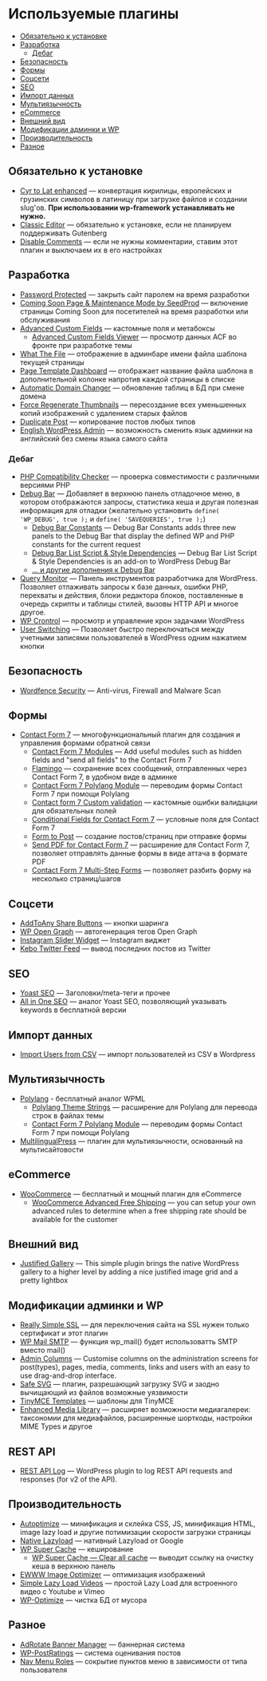 # Используемые плагины

* [Обязательно к установке](#Обязательно-к-установке)
* [Разработка](#Разработка)
  * [Дебаг](#Дебаг)
* [Безопасность](#Безопасность)
* [Формы](#Формы)
* [Соцсети](#Соцсети)
* [SEO](#seo)
* [Импорт данных](#Импорт-данных)
* [Мультиязычность](#Мультиязычность)
* [eCommerce](#ecommerce)
* [Внешний вид](#Внешний-вид)
* [Модификации админки и WP](#Модификации-админки-и-wp)
* [Производительность](#Производительность)
* [Разное](#Разное)

## Обязательно к установке

* [Cyr to Lat enhanced](https://wordpress.org/plugins/cyr3lat/) — конвертация кирилицы, европейских и грузинских символов в латиницу при загрузке файлов и создании slug'ов. **При использовании wp-framework устанавливать не нужно.**
* [Classic Editor](https://wordpress.org/plugins/classic-editor/) — обязательно к установке, если не планируем поддерживать Gutenberg
* [Disable Comments](https://wordpress.org/plugins/disable-comments/) — если не нужны комментарии, ставим этот плагин и выключаем их в его настройках

## Разработка

* [Password Protected](https://wordpress.org/plugins/password-protected/) — закрыть сайт паролем на время разработки
* [Coming Soon Page & Maintenance Mode by SeedProd](https://wordpress.org/plugins/coming-soon/) — включение страницы Coming Soon для посетителей на время разработки или обслуживания
* [Advanced Custom Fields](https://wordpress.org/plugins/advanced-custom-fields/) — кастомные поля и метабоксы
  * [Advanced Custom Fields Viewer](https://wordpress.org/plugins/advanced-custom-fields-viewer/) — просмотр данных ACF во фронте при разработке темы
* [What The File](https://wordpress.org/plugins/what-the-file/) — отображение в админбаре имени файла шаблона текущей страницы
* [Page Template Dashboard](https://wordpress.org/plugins/page-template-dashboard/) — отображает название файла шаблона в дополнительной колонке напротив каждой страницы в списке
* [Automatic Domain Changer](https://wordpress.org/plugins/automatic-domain-changer/) — обновление таблиц в БД при смене домена
* [Force Regenerate Thumbnails](https://wordpress.org/plugins/force-regenerate-thumbnails/) — пересоздание всех уменьшенных копий изображений с удалением старых файлов
* [Duplicate Post](https://wordpress.org/plugins/duplicate-post/) — копирование постов любых типов
* [English WordPress Admin](https://wordpress.org/plugins/english-wp-admin/) — возможность сменить язык админки на английский без смены языка самого сайта
  
### Дебаг

* [PHP Compatibility Checker](https://wordpress.org/plugins/php-compatibility-checker/) — проверка совместимости с различными версиями PHP
* [Debug Bar](https://wordpress.org/plugins/debug-bar/) — Добавляет в верхнюю панель отладочное меню, в котором отображаются запросы, статистика кеша и другая полезная информация для отладки (желательно установить `define( 'WP_DEBUG', true );` и `define( 'SAVEQUERIES', true );`)
  * [Debug Bar Constants](https://wordpress.org/plugins/debug-bar-constants/) — Debug Bar Constants adds three new panels to the Debug Bar that display the defined WP and PHP constants for the current request
  * [Debug Bar List Script & Style Dependencies](https://wordpress.org/plugins/debug-bar-list-dependencies/) — Debug Bar List Script & Style Dependencies is an add-on to WordPress Debug Bar
  * [… и другие дополнения к Debug Bar](https://wordpress.org/plugins/search.php?q=Debug+Bar)
* [Query Monitor](https://wordpress.org/plugins/query-monitor/) — Панель инструментов разработчика для WordPress. Позволяет отлаживать запросы к базе данных, ошибки PHP, перехваты и действия, блоки редактора блоков, поставленные в очередь скрипты и таблицы стилей, вызовы HTTP API и многое другое.
* [WP Crontrol](https://wordpress.org/plugins/wp-crontrol/) — просмотр и управление крон задачами WordPress
* [User Switching](https://wordpress.org/plugins/user-switching/) — Позволяет быстро переключаться между учетными записями пользователей в WordPress одним нажатием кнопки

## Безопасность

* [Wordfence Security](https://wordpress.org/plugins/wordfence/) — Anti-virus, Firewall and Malware Scan

## Формы

* [Contact Form 7](https://wordpress.org/plugins/contact-form-7/) — многофункциональный плагин для создания и управления формами обратной связи
  * [Contact Form 7 Modules](https://wordpress.org/plugins/contact-form-7-modules/) — Add useful modules such as hidden fields and "send all fields" to the Contact Form 7
  * [Flamingo](https://wordpress.org/plugins/flamingo/) — сохранение всех сообщений, отправленных через Contact Form 7, в удобном виде в админке
  * [Contact Form 7 Polylang Module](https://wordpress.org/plugins/cf7-polylang/) — переводим формы Contact Form 7 при помощи Polylang
  * [Contact form 7 Custom validation](https://wordpress.org/plugins/cf7-field-validation/) — кастомные ошибки валидации для обязательных полей
  * [Conditional Fields for Contact Form 7](https://wordpress.org/plugins/cf7-conditional-fields/) — условные поля для Contact Form 7
  * [Form to Post](https://wordpress.org/plugins/form-to-post/) — создание постов/страниц при отправке формы
  * [Send PDF for Contact Form 7](https://wordpress.org/plugins/send-pdf-for-contact-form-7/) — расширение для Contact Form 7, позволяет отправлять данные формы в виде аттача в формате PDF
  * [Contact Form 7 Multi-Step Forms](https://wordpress.org/plugins/contact-form-7-multi-step-module/) — позволяет разбить форму на несколько страниц/шагов
  
## Соцсети

* [AddToAny Share Buttons](https://wordpress.org/plugins/add-to-any/) — кнопки шаринга
* [WP Open Graph](https://wordpress.org/plugins/wp-open-graph/) — автогенерация тегов Open Graph
* [Instagram Slider Widget](https://wordpress.org/plugins/instagram-slider-widget/) — Instagram виджет
* [Kebo Twitter Feed](https://wordpress.org/plugins/kebo-twitter-feed/) — вывод последних постов из Twitter 

## SEO

* [Yoast SEO](https://wordpress.org/plugins/wordpress-seo/) — Заголовки/meta-теги и прочее
* [All in One SEO](https://wordpress.org/plugins/all-in-one-seo-pack/) — аналог Yoast SEO, позволяющий указывать keywords в бесплатной версии

## Импорт данных

* [Import Users from CSV](https://wordpress.org/plugins/import-users-from-csv/) — импорт пользователей из CSV в Wordpress

## Мультиязычность

* [Polylang](https://wordpress.org/plugins/polylang/) - бесплатный аналог WPML
  * [Polylang Theme Strings](https://wordpress.org/plugins/polylang-theme-strings/) — расширение для Polylang для перевода строк в файлах темы
  * [Contact Form 7 Polylang Module](https://wordpress.org/plugins/cf7-polylang/) — переводим формы Contact Form 7 при помощи Polylang
* [MultilingualPress](https://wordpress.org/plugins/multilingual-press/) — плагин для мультиязычности, основанный на мультисайтовости

## eCommerce

* [WooCommerce](https://wordpress.org/plugins/woocommerce/) — бесплатный и мощный плагин для eCommerce
  * [WooCommerce Advanced Free Shipping](https://wordpress.org/plugins/woocommerce-advanced-free-shipping/) — you can setup your own advanced rules to determine when a free shipping rate should be available for the customer

## Внешний вид

* [Justified Gallery](https://wordpress.org/plugins/justified-gallery/) — This simple plugin brings the native WordPress gallery to a higher level by adding a nice justified image grid and a pretty lightbox

## Модификации админки и WP

* [Really Simple SSL](https://wordpress.org/plugins/really-simple-ssl/) — для переключения сайта на SSL нужен только сертификат и этот плагин
* [WP Mail SMTP](https://wordpress.org/plugins/wp-mail-smtp/) — функция wp_mail() будет использоватть SMTP вместо mail()
* [Admin Columns](https://wordpress.org/plugins/codepress-admin-columns/) — Customise columns on the administration screens for post(types), pages, media, comments, links and users with an easy to use drag-and-drop interface.
* [Safe SVG](https://wordpress.org/plugins/safe-svg/) — плагин, разрешающий загрузку SVG и заодно вычищающий из файлов возможные уязвимости
* [TinyMCE Templates](https://wordpress.org/plugins/tinymce-templates/screenshots/) — шаблоны для TinyMCE
* [Enhanced Media Library](https://wordpress.org/plugins/enhanced-media-library/) — расширяет возможности медиагалереи: таксономии для медиафайлов, расширенные шорткоды, настройки MIME Types и другое

## REST API

* [REST API Log](https://wordpress.org/plugins/wp-rest-api-log/) — WordPress plugin to log REST API requests and responses (for v2 of the API).

## Производительность

* [Autoptimize](https://wordpress.org/plugins/autoptimize/) — минификация и склейка CSS, JS, минификация HTML, image lazy load и другие потимизации скорости загрузки страницы
* [Native Lazyload](https://wordpress.org/plugins/native-lazyload/) — нативный Lazyload от Google
* [WP Super Cache](https://wordpress.org/plugins/wp-super-cache/) — кеширование
  * [WP Super Cache — Clear all cache](https://wordpress.org/plugins/wp-super-cache-clear-cache-menu/) — выводит ссылку на очистку кеша в верхнюю панель
* [EWWW Image Optimizer](https://wordpress.org/plugins/ewww-image-optimizer/) — оптимизация изображений
* [Simple Lazy Load Videos](https://wordpress.org/plugins/simple-lazy-load-videos/) — простой Lazy Load для встроенного видео с Youtube и Vimeo
* [WP-Optimize](https://wordpress.org/plugins/wp-optimize/) — чистка БД от мусора

## Разное

* [AdRotate Banner Manager](https://wordpress.org/plugins/adrotate/) — баннерная система
* [WP-PostRatings](https://wordpress.org/plugins/wp-postratings/) — система оценивания постов
* [Nav Menu Roles](https://wordpress.org/plugins/nav-menu-roles/) — сокрытие пунктов меню в зависимости от типа пользователя
